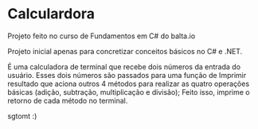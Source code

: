 # Calculardora
Projeto feito no curso de Fundamentos em C# do balta.io

Projeto inicial apenas para concretizar conceitos básicos no C# e .NET.

É uma calculadora de terminal que recebe dois números da entrada do usuário.
Esses dois números são passados para uma função de Imprimir resultado
que aciona outros 4 métodos para realizar as quatro operações básicas (adição, subtração, multiplicação e divisão);
Feito isso, imprime o retorno de cada método no terminal.

sgtomt :)
